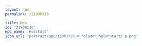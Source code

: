 ```yaml
---
layout: npc
permalink: /21900116

title: Npc
id: '21900116'
npc_name: 'Holstatt'
icon_url: 'portrait/npc/11001283_m_rblader_holshutart2_p.png'
---
```

